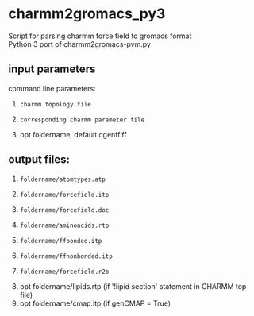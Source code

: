# charmm2gromacs_py3

Script for parsing charmm force field to gromacs format  
Python 3 port of charmm2gromacs-pvm.py  

## input parameters
command line parameters:  
1.     charmm topology file  
2.     corresponding charmm parameter file  
3. opt foldername, default cgenff.ff  

## output files:
1.     foldername/atomtypes.atp  
2.     foldername/forcefield.itp  
3.     foldername/forcefield.doc  
4.     foldername/aminoacids.rtp  
5.     foldername/ffbonded.itp  
6.     foldername/ffnonbonded.itp  
7.     foldername/forcefield.r2b  
8. opt foldername/lipids.rtp    (if '!lipid section' statement in CHARMM top file)  
9. opt foldername/cmap.itp      (if genCMAP = True)  
